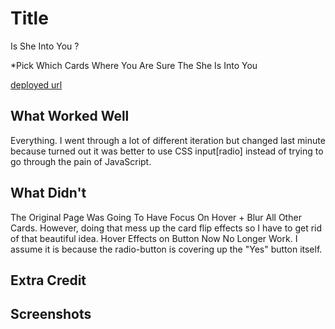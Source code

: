 # Title
Is She Into You ?

*Pick Which Cards Where You Are Sure The She Is Into You

[deployed url](https://is-she-into-you.onrender.com/)

## What Worked Well
Everything. I went through a lot of different iteration but changed last minute because turned out it was better to use
CSS input[radio] instead of trying to go through the pain of JavaScript. 

## What Didn't
The Original Page Was Going To Have Focus On Hover + Blur All Other Cards. However, doing that mess up the card flip effects so I have to get rid of that beautiful idea. 
Hover Effects on Button Now No Longer Work. I assume it is because the radio-button is covering up the "Yes" button itself.

## Extra Credit

## Screenshots
